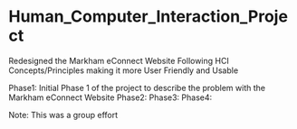 # Human_Computer_Interaction_Project
Redesigned the Markham eConnect Website Following HCI Concepts/Principles making it more User Friendly and Usable

Phase1: Initial Phase 1 of the project to describe the problem with the Markham eConnect Website
Phase2: 
Phase3:
Phase4: 

Note: This was a group effort
